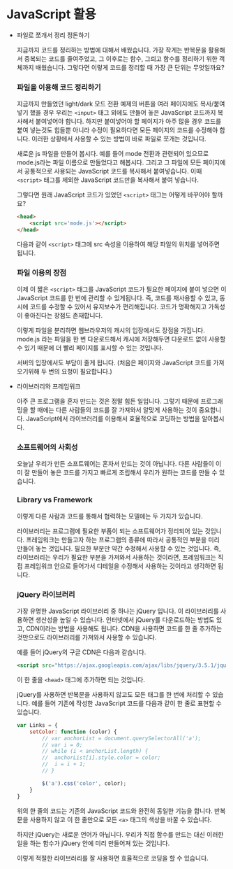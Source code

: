 # JavaScript 활용

- 파일로 쪼개서 정리 정돈하기

    지금까지 코드를 정리하는 방법에 대해서 배웠습니다.
    가장 작게는 반복문을 활용해서 중복되는 코드를 줄여주었고, 그 이후로는 함수, 그릐고 함수를 정리하기 위한 객체까지 배웠습니다.
    그렇다면 이렇게 코드를 정리할 때 가장 큰 단위는 무엇일까요?

    ### 파일을 이용해 코드 정리하기

    지금까지 만들었던 light/dark 모드 전환 예제의 버튼을 여러 페이지에도 복사/붙여넣기 했을 경우 우리는 `<input>` 태그 외에도 만들어 놓은 JavaScript 코드까지 복사해서 붙여넣어야 합니다.
    하지만 붙여넣어야 할 페이지가 아주 많을 경우 코드를 붙여 넣는것도 힘들뿐 아니라 수정이 필요하다면 모든 페이지의 코드를 수정해야 합니다.
    이러한 상황에서 사용할 수 있는 방법이 바로 파일로 쪼개는 것입니다.

    새로운 js 파일을 만들어 봅시다.
    예를 들어 mode 전환과 관련되어 있으므로 mode.js라는 파일 이름으로 만들었다고 해봅시다.
    그리고 그 파일에 모든 페이지에서 공통적으로 사용되는 JavaScript 코드를 복사해서 붙여넣습니다.
    이때 `<script>` 태그를 제외한 JavaScript 코드만을 복사해서 붙여 넣습니다.

    그렇다면 원래 JavaScript 코드가 있었던 `<script>` 태그는 어떻게 바꾸어야 할까요?

    ```html
    <head>
    	<script src='mode.js'></script>
    </head>
    ```

    다음과 같이 `<script>` 태그에 src 속성을 이용하여 해당 파일의 위치를 넣어주면 됩니다.

    ### 파일 이용의 장점

    이제 이 짧은 `<script>` 태그를 JavaScript 코드가 필요한 페이지에 붙여 넣으면 이 JavaScript 코드를 한 번에 관리할 수 있게됩니다.
    즉, 코드를 재사용할 수 있고, 동시에 코드를 수정할 수 있어서 유지보수가 편리해집니다.
    코드가 명확해지고 가독성이 좋아진다는 장점도 존재합니다.

    이렇게 파일을 분리하면 웹브라우저의 캐시의 입장에서도 장점을 가집니다.
    mode.js 라는 파일을 한 번 다운로드해서 캐시에 저장해두면 다운로드 없이 사용할 수 있기 때문에 더 빨리 페이지를 표시할 수 있는 것입니다.

    서버의 입장에서도 부담이 줄게 됩니다. (처음은 페이지와 JavaScript 코드를 가져오기위해 두 번의 요청이 필요합니다.)

- 라이브러리와 프레임워크

    아주 큰 프로그램을 혼자 만드는 것은 정말 힘든 일입니다.
    그렇기 때문에 프로그래밍을 할 때에는 다른 사람들의 코드를 잘 가져와서 알맞게 사용하는 것이 중요합니다.
    JavaScript에서 라이브러리를 이용해서 효율적으로 코딩하는 방법을 알아봅시다.

    ### 소프트웨어의 사회성

    오늘날 우리가 만든 소프트웨어는 혼자서 만드는 것이 아닙니다.
    다른 사람들이 이미 잘 만들어 놓은 코드를 가지고 빠르게 조립해서 우리가 원하는 코드를 만들 수 있습니다.

    ### Library vs Framework

    이렇게 다른 사람과 코드를 통해서 협력하는 모델에는 두 가지가 있습니다.

    라이브러리는 프로그램에 필요한 부품이 되는 소프트웨어가 정리되어 있는 것입니다.
    프레임워크는 만들고자 하는 프로그램의 종류에 따라서 공통적인 부분을 미리 만들어 놓는 것입니다.
    필요한 부분만 약간 수정해서 사용할 수 있는 것입니다.
    즉, 라이브러리는 우리가 필요한 부분을 가져와서 사용하는 것이라면, 프레임워크는 직접 프레임워크 안으로 들어가서 디테일을 수정해서 사용하는 것이라고 생각하면 됩니다.

    ### jQuery 라이브러리

    가장 유명한 JavaScript 라이브러리 중 하나는 jQuery 입니다.
    이 라이브러리를 사용하면 생산성을 높일 수 있습니다.
    인터넷에서 jQuery를 다운로드하는 방법도 있고, CDN이라는 방법을 사용해도 됩니다.
    CDN을 사용하면 코드를 한 줄 추가하는 것만으로도 라이브러리를 가져와서 사용할 수 있습니다.

    예를 들어 jQuery의 구글 CDN은 다음과 같습니다.

    ```jsx
    <script src="https://ajax.googleapis.com/ajax/libs/jquery/3.5.1/jquery.min.js"></script>
    ```

    이 한 줄을 `<head>` 태그에 추가하면 되는 것입니다.

    jQuery를 사용하면 반복문을 사용하지 않고도 모든 태그를 한 번에 처리할 수 있습니다.
    예를 들어 기존에 작성한 JavaScript 코드를 다음과 같이 한 줄로 표현할 수 있습니다.

    ```jsx
    var Links = {
    	setColor: function (color) {
    		// var anchorList = document.querySelectorAll('a');
    		// var i = 0;
    		// while (i < anchorList.length) {
    		// 	anchorList[i].style.color = color;
    		// 	i = i + 1;
    		// }

    		$('a').css('color', color);
    	}
    }
    ```

    위의 한 줄의 코드는 기존의 JavaScript 코드와 완전히 동일한 기능을 합니다.
    반복문을 사용하지 않고 이 한 줄만으로 모든 `<a>` 태그의 색상을 바꿀 수 있습니다.

    하지만 jQuery는 새로운 언어가 아닙니다.
    우리가 직접 함수를 만드는 대신 이러한 일을 하는 함수가 jQuery 안에 미리 만들어져 있는 것입니다.

    이렇게 적절한 라이브러리를 잘 사용하면 효율적으로 코딩을 할 수 있습니다.